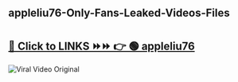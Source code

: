 
 ## appleliu76-Only-Fans-Leaked-Videos-Files

# <h2><a href="https://mediaupload.pro?appleliu76">🔗 Click to LINKS ⏩⏩ 👉 🟢 appleliu76 </a></h2>

<a href="https://mediaupload.pro?appleliu76" rel="nofollow" data-target="animated-image.originalLink"><img src="https://i.ibb.co.com/xMMVF88/686577567.gif" alt="Viral Video Original" style="max-width: 100%; display: inline-block;" data-target="animated-image.originalImage"></a>